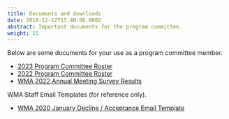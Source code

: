 ```yaml
---
title: Documents and downloads
date: 2018-12-12T15:40:06.000Z
abstract: Important documents for the program committee.
weight: 15
---
```

Below are some documents for your use as a program committee member.

* [2﻿023 Program Committee Roster](static/files/wma-2023-pc-roster.xlsx)
* [2022 Program Committee Roster](/files/2022-pc-roster.xlsx)
* ﻿[WMA 2022 Annual Meeting Survey Result﻿s](static/files/wma-2022-pc-survey-results.pdf)

WMA Staff Email Templates (for reference only).

* [WMA 2020 January Decline / Acceptance Email Template](/files/WMA2020Round1Emails.docx)